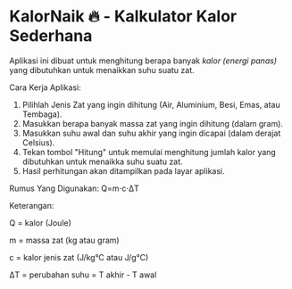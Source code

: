 # KalorNaik 🔥 - Kalkulator Kalor Sederhana
Aplikasi ini dibuat untuk menghitung berapa banyak *kalor (energi panas)* yang dibutuhkan untuk menaikkan suhu suatu zat. 

Cara Kerja Aplikasi:
1. Pilihlah Jenis Zat yang ingin dihitung (Air, Aluminium, Besi, Emas, atau Tembaga).
2. Masukkan berapa banyak massa zat yang ingin dihitung (dalam gram).
3. Masukkan suhu awal dan suhu akhir yang ingin dicapai (dalam derajat Celsius).
4. Tekan tombol "Hitung" untuk memulai menghitung jumlah kalor yang dibutuhkan untuk menaikka suhu suatu zat.
5. Hasil perhitungan akan ditampilkan pada layar aplikasi.

Rumus Yang Digunakan:
Q=m⋅c⋅ΔT

Keterangan:

Q = kalor (Joule)

m = massa zat (kg atau gram)

c = kalor jenis zat (J/kg°C atau J/g°C)

ΔT = perubahan suhu = T akhir - T awal

